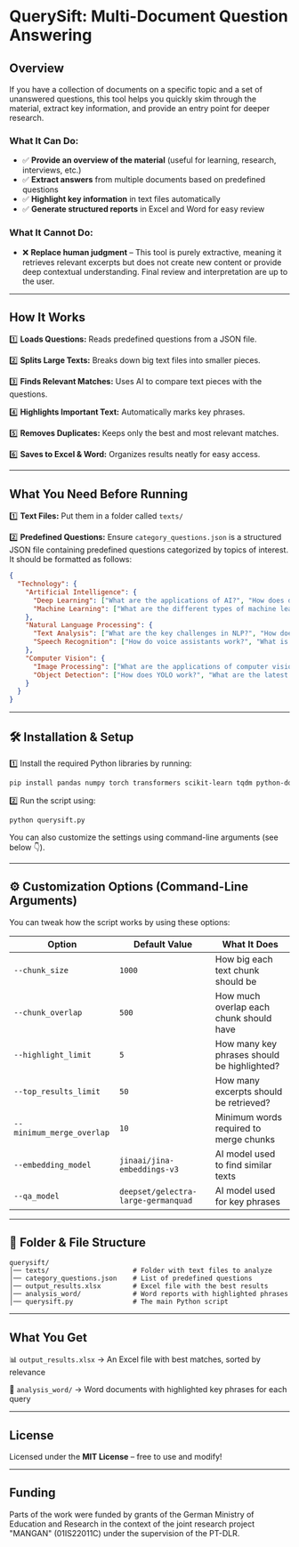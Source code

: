 # QuerySift: Multi-Document Question Answering

## Overview

If you have a collection of documents on a specific topic and a set of unanswered questions, this tool helps you quickly skim through the material, extract key information, and provide an entry point for deeper research.

### What It Can Do:

- ✅ **Provide an overview of the material** (useful for learning, research, interviews, etc.)
- ✅ **Extract answers** from multiple documents based on predefined questions
- ✅ **Highlight key information** in text files automatically
- ✅ **Generate structured reports** in Excel and Word for easy review

### What It Cannot Do:

- ❌ **Replace human judgment** – This tool is purely extractive, meaning it retrieves relevant excerpts but does not create new content or provide deep contextual understanding. Final review and interpretation are up to the user.

---

## How It Works

1️⃣ **Loads Questions:** Reads predefined questions from a JSON file.

2️⃣ **Splits Large Texts:** Breaks down big text files into smaller pieces.

3️⃣ **Finds Relevant Matches:** Uses AI to compare text pieces with the questions.

4️⃣ **Highlights Important Text:** Automatically marks key phrases.

5️⃣ **Removes Duplicates:** Keeps only the best and most relevant matches.

6️⃣ **Saves to Excel & Word:** Organizes results neatly for easy access.

---

## What You Need Before Running

1️⃣ **Text Files:** Put them in a folder called `texts/`

2️⃣ **Predefined Questions:** Ensure `category_questions.json` is a structured JSON file containing predefined questions categorized by topics of interest. It should be formatted as follows:

```json
{
  "Technology": {
    "Artificial Intelligence": {
      "Deep Learning": ["What are the applications of AI?", "How does deep learning improve AI?"],
      "Machine Learning": ["What are the different types of machine learning?", "How does supervised learning work?"]
    },
    "Natural Language Processing": {
      "Text Analysis": ["What are the key challenges in NLP?", "How does sentiment analysis work?"],
      "Speech Recognition": ["How do voice assistants work?", "What is the role of transformers in NLP?"]
    },
    "Computer Vision": {
      "Image Processing": ["What are the applications of computer vision?", "How do convolutional neural networks (CNNs) work?"],
      "Object Detection": ["How does YOLO work?", "What are the latest advancements in object detection?"]
    }
  }
}
```

---

## 🛠️ Installation & Setup

1️⃣ Install the required Python libraries by running:

```bash
pip install pandas numpy torch transformers scikit-learn tqdm python-docx openpyxl einops
```

2️⃣ Run the script using:

```bash
python querysift.py
```

You can also customize the settings using command-line arguments (see below 👇).

---

## ⚙️ Customization Options (Command-Line Arguments)

You can tweak how the script works by using these options:

| Option                    | Default Value                       | What It Does                                |
| ------------------------- | ----------------------------------- | ------------------------------------------- |
| `--chunk_size`            | `1000`                              | How big each text chunk should be           |
| `--chunk_overlap`         | `500`                               | How much overlap each chunk should have     |
| `--highlight_limit`       | `5`                                 | How many key phrases should be highlighted? |
| `--top_results_limit`     | `50`                                | How many excerpts should be retrieved?      |
| `--minimum_merge_overlap` | `10`                                | Minimum words required to merge chunks      |
| `--embedding_model`       | `jinaai/jina-embeddings-v3`         | AI model used to find similar texts         |
| `--qa_model`              | `deepset/gelectra-large-germanquad` | AI model used for key phrases               |

---

## 📁 Folder & File Structure

```
querysift/
│── texts/                     # Folder with text files to analyze
│── category_questions.json    # List of predefined questions
│── output_results.xlsx        # Excel file with the best results
│── analysis_word/             # Word reports with highlighted phrases
│── querysift.py               # The main Python script
```

---

## What You Get

📊 `output_results.xlsx` → An Excel file with best matches, sorted by relevance

📄 `analysis_word/` → Word documents with highlighted key phrases for each query

---

## License

Licensed under the **MIT License** – free to use and modify!

---

## Funding

Parts of the work were funded by grants of the German Ministry of Education and Research in the context of the joint research project "MANGAN" (01IS22011C) under the supervision of the PT-DLR.
